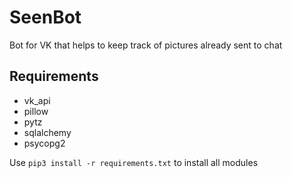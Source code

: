 # SeenBot
Bot for VK that helps to keep track of pictures already sent to chat

## Requirements

* vk_api
* pillow
* pytz
* sqlalchemy
* psycopg2

Use ``pip3 install -r requirements.txt`` to install all modules

